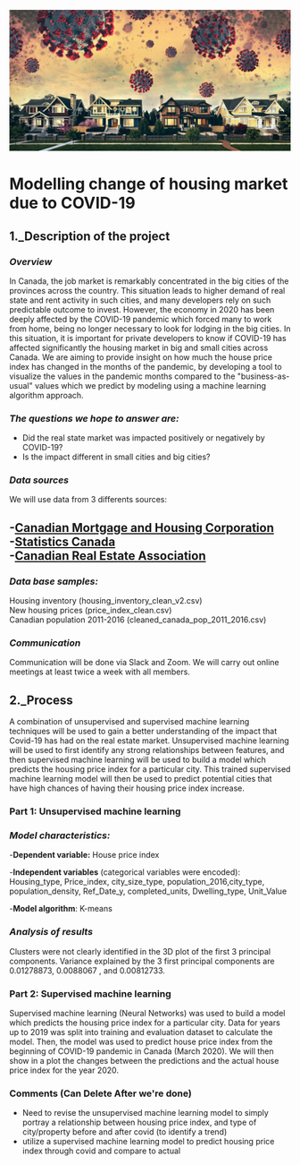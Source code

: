 ![housing market](https://github.com/lskerrett/Covid-and-Real-Estate-Canada/blob/master/Resources/housing%20market.jpg)


# **Modelling change of housing market due to COVID-19**

## **1._Description of the project**

### *Overview*
In Canada, the job market is remarkably concentrated in the big cities of the provinces across the country. This situation leads to higher demand of real state and rent activity in such cities, and many developers rely on such predictable outcome to invest. However, the economy in 2020 has been deeply affected by the COVID-19 pandemic which forced many to work from home, being no longer necessary to look for lodging in the big cities. In this situation, it is important for private developers to know if COVID-19 has affected significantly the housing market in big and small cities across Canada. We are aiming to provide insight on how much the house price index has changed in the months of the pandemic, by developing a tool to visualize the values in the pandemic months compared to the "business-as-usual" values which we predict by modeling using a machine learning algorithm approach.

### *The questions we hope to answer are: <br>*

- Did the real state market was impacted positively or negatively by COVID-19?
- Is the impact different in small cities and big cities?
 
### *Data sources*

We will use data from 3 differents sources: <br>

-[Canadian Mortgage and Housing Corporation](https://www.cmhc-schl.gc.ca/en/data-and-research) <br>
-[Statistics Canada](https://www150.statcan.gc.ca/n1/en/type/data?subject_levels=46) <br>
-[Canadian Real Estate Association](https://creastats.crea.ca/en-CA/) <br>
-
### *Data base samples:*
Housing inventory (housing_inventory_clean_v2.csv) <br>
New housing prices (price_index_clean.csv) <br>
Canadian population 2011-2016 (cleaned_canada_pop_2011_2016.csv)<br>

### *Communication*

Communication will be done via Slack and Zoom. We will carry out online meetings at least twice a week with all members.

## **2._Process**

A combination of unsupervised and supervised machine learning techniques will be used to gain a better understanding of the impact that Covid-19 has had on the real estate market. Unsupervised machine learning will be used to first identify any strong relationships between features, and then supervised machine learning will be used to build a model which predicts the housing price index for a particular city. This trained supervised machine learning model will then be used to predict potential cities that have high chances of having their housing price index increase. 

### **Part 1: Unsupervised machine learning**

### *Model characteristics:*

-**Dependent variable:** House price index <br>

-**Independent variables** (categorical variables were encoded): <br>
Housing_type, Price_index, city_size_type, population_2016,city_type, population_density, Ref_Date_y, completed_units, Dwelling_type, Unit_Value    <br>

-**Model algorithm**: K-means <br>

### *Analysis of results*

Clusters were not clearly identified in the 3D plot of the first 3 principal components. Variance explained by the 3 first principal components are 0.01278873, 0.0088067 , and 0.00812733.

### **Part 2: Supervised machine learning**


Supervised machine learning (Neural Networks) was used to build a model which predicts the housing price index for a particular city. Data for years up to 2019 was split into training and evaluation dataset to calculate the model. Then, the model was used to predict house price index from the beginning of COVID-19 pandemic in Canada (March 2020). We will then show in a plot the changes between the predictions and the actual house price index for the year 2020.

### Comments (Can Delete After we're done)
- Need to revise the unsupervised machine learning model to simply portray a relationship between housing price index, and type of city/property before and after covid (to identify a trend) 
- utilize a supervised machine learning model to predict housing price index through covid and compare to actual 
